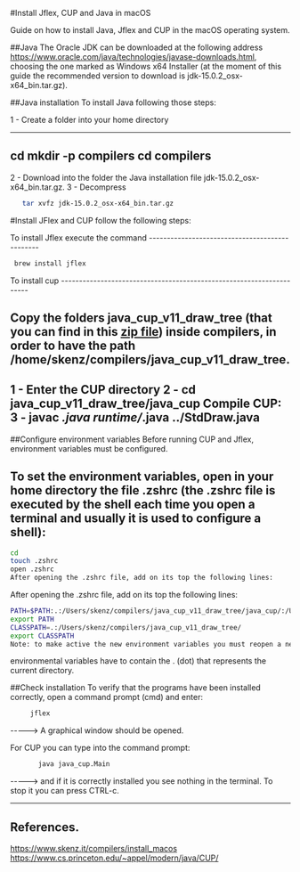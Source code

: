#Install Jflex, CUP and Java in macOS

Guide on how to install Java, Jflex and CUP in the macOS operating system.


##Java
The Oracle JDK can be downloaded at the following address https://www.oracle.com/java/technologies/javase-downloads.html, choosing the one marked as Windows x64 Installer (at the moment of this guide the recommended version to download is jdk-15.0.2_osx-x64_bin.tar.gz).

##Java installation
To install Java following those steps:

 1 - Create a folder into your home directory

----------------------------------------------------------------------------------------
cd
mkdir -p compilers
cd compilers
----------------------------------------------------------------------------------------

2 - Download into the folder the Java installation file jdk-15.0.2_osx-x64_bin.tar.gz.
3 - Decompress 
```sh
   tar xvfz jdk-15.0.2_osx-x64_bin.tar.gz
```

 #Install JFlex and CUP follow the following steps:

To install Jflex execute the command -----------------------------------------------
  ```sh
   brew install jflex
   ```
 To install cup ---------------------------------------------------------------------

Copy the folders java_cup_v11_draw_tree (that you can find in this [zip file](https://www.skenz.it/repository/compilers/progs/flctools.zip)) inside compilers, in order to have the path /home/skenz/compilers/java_cup_v11_draw_tree.
-------------------------------------------------------------------------------------
 1 - Enter the CUP directory
 2 - cd java_cup_v11_draw_tree/java_cup
Compile CUP:
 3 - javac *.java runtime/*.java ../StdDraw.java
--------------------------------------------------------------------------------------

##Configure environment variables
Before running CUP and Jflex, environment variables must be configured.

To set the environment variables, open in your home directory the file .zshrc (the .zshrc file is executed by the shell each time you open a terminal and usually it is used to configure a shell):
--------------------------------------------------------------------------------------
```sh
cd
touch .zshrc
open .zshrc
After opening the .zshrc file, add on its top the following lines:
```

After opening the .zshrc file, add on its top the following lines:

```sh
PATH=$PATH:.:/Users/skenz/compilers/java_cup_v11_draw_tree/java_cup/:/Users/skenz/compilers/jflex-1.8.2/bin
export PATH
CLASSPATH=.:/Users/skenz/compilers/java_cup_v11_draw_tree/
export CLASSPATH
Note: to make active the new environment variables you must reopen a new shell. Remember that both $PATH and $CLASSPATH 
```

environmental variables have to contain the . (dot) that represents the current directory.

##Check installation
To verify that the programs have been installed correctly, open a command prompt (cmd) and enter:
```sh
     jflex
```
 -----> A graphical window should be opened.

For CUP you can type into the command prompt:
```sh
       java java_cup.Main
```   

-----> and if it is correctly installed you see nothing in the terminal. To stop it you can press CTRL-c.

-----------------------------------------------------------------------------------------
## References.

https://www.skenz.it/compilers/install_macos
https://www.cs.princeton.edu/~appel/modern/java/CUP/